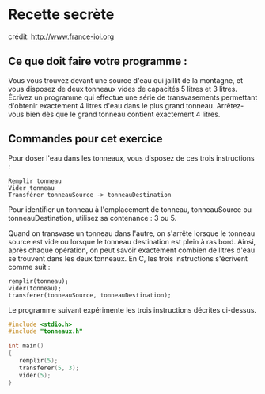 # Recette secrète
crédit: http://www.france-ioi.org

## Ce que doit faire votre programme :

Vous vous trouvez devant une source d'eau qui jaillit de la montagne, et vous disposez de deux tonneaux vides de capacités 5 litres et 3 litres. Écrivez un programme qui effectue une série de transvasements permettant d'obtenir exactement 4 litres d'eau dans le plus grand tonneau.
Arrêtez-vous bien dès que le grand tonneau contient exactement 4 litres.

## Commandes pour cet exercice

Pour doser l'eau dans les tonneaux, vous disposez de ces trois instructions :
```
Remplir tonneau
Vider tonneau
Transférer tonneauSource -> tonneauDestination
```

Pour identifier un tonneau à l'emplacement de tonneau, tonneauSource ou tonneauDestination, utilisez sa contenance : 3 ou 5.

Quand on transvase un tonneau dans l'autre, on s'arrête lorsque le tonneau source est vide ou lorsque le tonneau destination est plein à ras bord. Ainsi, après chaque opération, on peut savoir exactement combien de litres d'eau se trouvent dans les deux tonneaux.
En C, les trois instructions s'écrivent comme suit :
```
remplir(tonneau);
vider(tonneau);
transferer(tonneauSource, tonneauDestination);
```

Le programme suivant expérimente les trois instructions décrites ci-dessus.

```C
#include <stdio.h>
#include "tonneaux.h"

int main()
{
   remplir(5);
   transferer(5, 3);
   vider(5);
}
```

